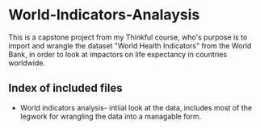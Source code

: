 # World-Indicators-Analaysis
This is a capstone project from my Thinkful course, who's purpose is to import and wrangle the dataset "World Health Indicators" from the World Bank, in order to look at impactors on life expectancy in countries worldwide.

## Index of included files
* World indicators analysis- intiial look at the data, includes most of the legwork for wrangling the data into a managable form.
